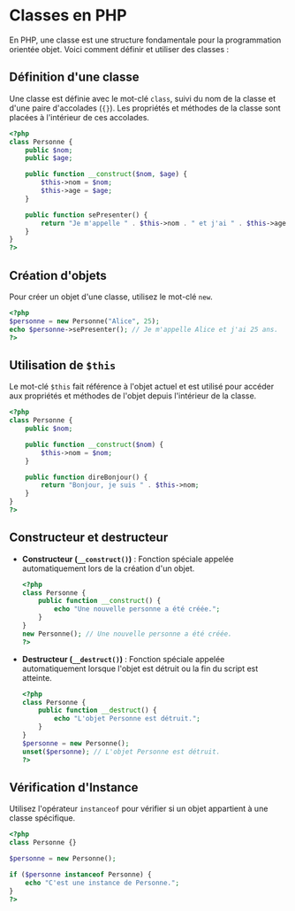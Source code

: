 # Classes en PHP

En PHP, une classe est une structure fondamentale pour la programmation orientée objet. Voici comment définir et utiliser des classes :

## Définition d'une classe

Une classe est définie avec le mot-clé `class`, suivi du nom de la classe et d'une paire d'accolades (`{}`). Les propriétés et méthodes de la classe sont placées à l'intérieur de ces accolades.

```php
<?php
class Personne {
    public $nom;
    public $age;

    public function __construct($nom, $age) {
        $this->nom = $nom;
        $this->age = $age;
    }

    public function sePresenter() {
        return "Je m'appelle " . $this->nom . " et j'ai " . $this->age . " ans.";
    }
}
?>
```

## Création d'objets

Pour créer un objet d'une classe, utilisez le mot-clé `new`.

```php
<?php
$personne = new Personne("Alice", 25);
echo $personne->sePresenter(); // Je m'appelle Alice et j'ai 25 ans.
?>
```

## Utilisation de `$this`

Le mot-clé `$this` fait référence à l'objet actuel et est utilisé pour accéder aux propriétés et méthodes de l'objet depuis l'intérieur de la classe.

```php
<?php
class Personne {
    public $nom;

    public function __construct($nom) {
        $this->nom = $nom;
    }

    public function direBonjour() {
        return "Bonjour, je suis " . $this->nom;
    }
}
?>
```

## Constructeur et destructeur

- **Constructeur (`__construct()`)** : Fonction spéciale appelée automatiquement lors de la création d'un objet.
  ```php
  <?php
  class Personne {
      public function __construct() {
          echo "Une nouvelle personne a été créée.";
      }
  }
  new Personne(); // Une nouvelle personne a été créée.
  ?>
  ```

- **Destructeur (`__destruct()`)** : Fonction spéciale appelée automatiquement lorsque l'objet est détruit ou la fin du script est atteinte.
  ```php
  <?php
  class Personne {
      public function __destruct() {
          echo "L'objet Personne est détruit.";
      }
  }
  $personne = new Personne();
  unset($personne); // L'objet Personne est détruit.
  ?>
  ```

## Vérification d'Instance

Utilisez l'opérateur `instanceof` pour vérifier si un objet appartient à une classe spécifique.

```php
<?php
class Personne {}

$personne = new Personne();

if ($personne instanceof Personne) {
    echo "C'est une instance de Personne.";
}
?>
```